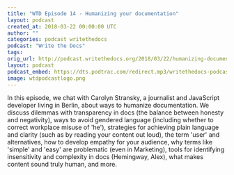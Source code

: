 ```yaml
---
title: "WTD Episode 14 - Humanizing your documentation"
layout: podcast
created_at: 2018-03-22 00:00:00 UTC
author: ""
categories: podcast writethedocs
podcast: "Write the Docs"
tags:
orig_url: http://podcast.writethedocs.org/2018/03/22/humanizing-documentation/
layout: podcast
podcast_embed: https://dts.podtrac.com/redirect.mp3/writethedocs-podcast.s3-us-west-2.amazonaws.com/wtdpodcast_episode_14_humanizing_docs.mp3
image: wtdpodcastlogo.png
---
```

In this episode, we chat with Carolyn Stransky, a journalist and JavaScript developer living in Berlin, about ways to humanize documentation. We discuss dilemmas with transparency in docs (the balance between honesty and negativity), ways to avoid gendered language (including whether to correct workplace misuse of 'he'), strategies for achieving plain language and clarity (such as by reading your content out loud), the term 'user' and alternatives, how to develop empathy for your audience, why terms like 'simple' and 'easy' are problematic (even in Marketing), tools for identifying insensitivity and complexity in docs (Hemingway, Alex), what makes content sound truly human, and more.